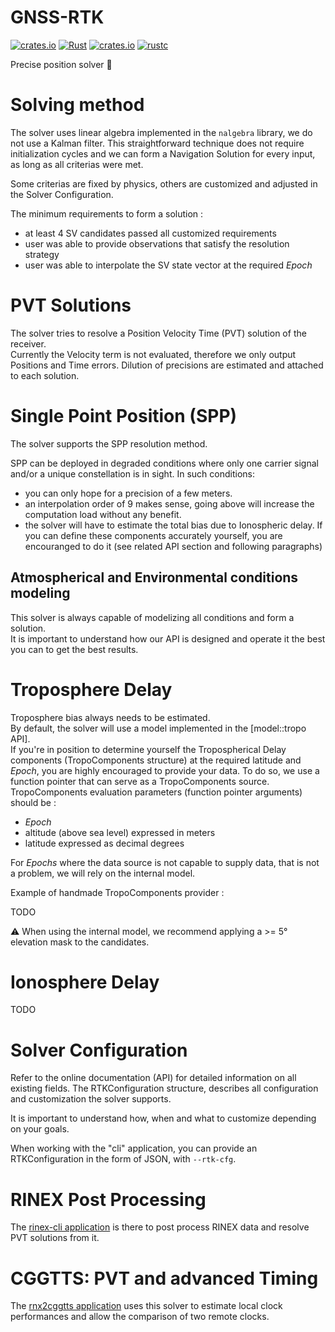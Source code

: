 GNSS-RTK
========

[![crates.io](https://img.shields.io/crates/v/gnss-rtk.svg)](https://crates.io/crates/gnss-rtk)
[![Rust](https://github.com/rtk-rs/gnss-rtk/actions/workflows/rust.yml/badge.svg)](https://github.com/rtk-rs/gnss-rtk/actions/workflows/rust.yml)
[![crates.io](https://docs.rs/gnss-rtk/badge.svg)](https://docs.rs/gnss-rtk/badge.svg)
[![rustc](https://img.shields.io/badge/rustc-1.64%2B-blue.svg)](https://img.shields.io/badge/rustc-1.64%2B-blue.svg)

Precise position solver :crab:

Solving method
==============

The solver uses linear algebra implemented in the `nalgebra` library,
we do not use a Kalman filter.
This straightforward technique does not require initialization cycles and 
we can form a Navigation Solution for every input, as long as all criterias were met.

Some criterias are fixed by physics, others are customized and adjusted in the Solver Configuration.

The minimum requirements to form a solution :

- at least 4 SV candidates passed all customized requirements
- user was able to provide observations that satisfy the resolution strategy
- user was able to interpolate the SV state vector at the required _Epoch_

PVT Solutions
=============

The solver tries to resolve a Position Velocity Time (PVT) solution of the receiver.  
Currently the Velocity term is not evaluated, therefore we only output Positions and Time errors.
Dilution of precisions are estimated and attached to each solution.

Single Point Position (SPP)
===========================

The solver supports the SPP resolution method.

SPP can be deployed in degraded conditions where only one carrier signal and/or a unique constellation is in sight.
In such conditions:

- you can only hope for a precision of a few meters.    
- an interpolation order of 9 makes sense, going above will increase the computation load without any benefit.
- the solver will have to estimate the total bias due to Ionospheric delay. If you can define
these components accurately yourself, you are encouranged to do it (see related API section and following paragraphs)

## Atmospherical and Environmental conditions modeling

This solver is always capable of modelizing all conditions and form a solution.   
It is important to understand how our API is designed and operate it the best you can to get the best results.

Troposphere Delay
==================

Troposphere bias always needs to be estimated.  
By default, the solver will use a model implemented in the [model::tropo API].  
If you're in position to determine yourself the Tropospherical Delay components (TropoComponents structure)
at the required latitude and _Epoch_, you are highly encouraged to provide your data.
To do so, we use a function pointer that can serve as a TropoComponents source.
TropoComponents evaluation parameters (function pointer arguments) should be :

- _Epoch_
- altitude (above sea level) expressed in meters
- latitude expressed as decimal degrees

For _Epochs_ where the data source is not capable to supply data, that is not a problem, we will rely on the internal model.

Example of handmade TropoComponents provider :  

TODO

:warning: When using the internal model, we recommend applying a >= 5° elevation mask to the candidates.

Ionosphere Delay
================

TODO

Solver Configuration
====================

Refer to the online documentation (API) for detailed information on all existing fields.
The RTKConfiguration structure, describes all configuration and customization
the solver supports. 

It is important to understand how, when and what to customize depending on your goals.

When working with the "cli" application, you can provide an RTKConfiguration
in the form of JSON, with `--rtk-cfg`.

RINEX Post Processing
=====================

The [rinex-cli application](https://github.com/georust/rinex) is there
to post process RINEX data and resolve PVT solutions from it.

CGGTTS: PVT and advanced Timing
===============================

The [rnx2cggtts application](https://github.com/georust/rinex) uses this
solver to estimate local clock performances and allow the comparison
of two remote clocks.
